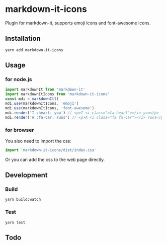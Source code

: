 # markdown-it-icons

Plugin for markdown-it, supports emoji icons and font-awesome icons.


## Installation

```
yarn add markdown-it-icons
```


## Usage

### for node.js

```js
import markdownIt from 'markdown-it'
import markdownItIcons from 'markdown-it-icons'
const mdi = markdownIt()
mdi.use(markdownItIcons, 'emoji')
mdi.use(markdownItIcons, 'font-awesome')
mdi.render('I :heart: you') // <p>I <i class="e1a-heart"></i> you</p>
mdi.render('A :fa-car: runs') // <p>A <i class="fa fa-car"></i> runs</p>
```

### for browser

You also need to import the css:

```js
import 'markdown-it-icons/dist/index.css'
```

Or you can add the css to the web page directly.


## Development

### Build

```
yarn build:watch
```

### Test

```
yarn test
```


## Todo
